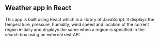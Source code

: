 ## Weather app in React
This app is built using React which is a library of JavaScript. It displays the temperature, pressure, humidity, wind speed and  location  of the current region initially and displays the same when a region is specified in the search box using an external rest API.
